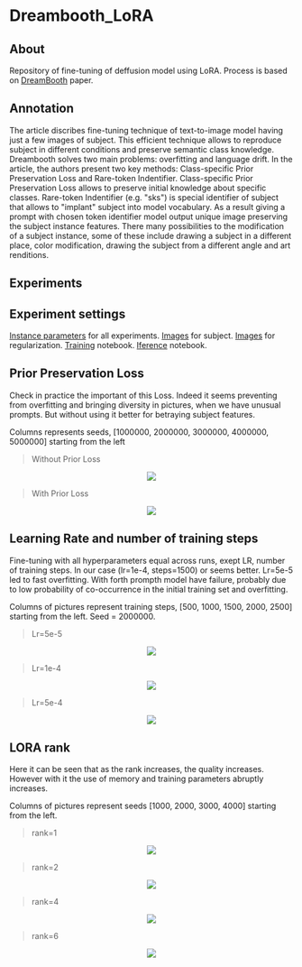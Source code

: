 # Dreambooth_LoRA
## About
Repository of fine-tuning of deffusion model using LoRA. Process is based on [DreamBooth](https://arxiv.org/abs/2208.12242) paper.
## Annotation
The article discribes fine-tuning technique of text-to-image model having just a few images of subject. This efficient technique allows to reproduce subject in different conditions and preserve semantic class knowledge.
Dreambooth solves two main problems: overfitting and language drift. In the article, the authors present two key methods: Class-specific Prior Preservation Loss and Rare-token Indentifier. Class-specific Prior Preservation Loss allows to preserve initial knowledge about specific classes. Rare-token Indentifier (e.g. "sks") is special identifier of subject that allows to "implant" subject into model vocabulary. 
As a result giving a prompt with chosen token identifier model output unique image preserving the subject instance features. There many possibilities to the modification of a subject instance, some of these include drawing a subject in a different place, color modification, drawing the subject from a different angle and art renditions.


## Experiments
## Experiment settings 
[Instance parameters](https://github.com/amansyayf/Dreambooth_LoRA/blob/main/contents/args.json) for all experiments. [Images](https://drive.google.com/drive/folders/1pYxUPXJnd-HPvvYS2ivD6UYzuBuoeHDZ?usp=sharing) for subject. [Images](https://drive.google.com/drive/folders/1G_FZ7_f09dx-m0auFNULcBi3uEqkcEAp?usp=sharing) for regularization. [Training](https://github.com/amansyayf/Dreambooth_LoRA/blob/main/training.ipynb) notebook. [Iference](https://github.com/amansyayf/Dreambooth_LoRA/blob/main/inference.ipynb) notebook.
## Prior Preservation Loss 
Check in practice the important of this Loss. Indeed it seems preventing from overfitting and bringing diversity in pictures, when we have unusual prompts. But without using it better for betraying subject features. 

Columns represents seeds, [1000000, 2000000, 3000000, 4000000, 5000000] starting from the left

> Without Prior Loss
<!-- #region -->
<p align="center">
<img  src="contents/without_pLoss.jpg">
</p>
<!-- #endregion -->

> With Prior Loss
<!-- #region -->
<p align="center">
<img  src="contents/base.jpg">
</p>
<!-- #endregion -->

## Learning Rate and number of training steps
Fine-tuning with all hyperparameters equal across runs, exept LR, number of training steps.  In our case (lr=1e-4, steps=1500) or  seems better. Lr=5e-5 led to fast overfitting. With forth prompth model have failure, probably due to low probability of co-occurrence in the initial training set and overfitting. 

Columns of pictures represent training steps, [500, 1000, 1500, 2000, 2500] starting from the left. Seed = 2000000.

> Lr=5e-5
<!-- #region -->
<p align="center">
<img  src="contents/5e-5.jpg">
</p>
<!-- #endregion -->

> Lr=1e-4
<!-- #region -->
<p align="center">
<img  src="contents/1e-4 (1).jpg">
</p>
<!-- #endregion -->

> Lr=5e-4
<!-- #region -->
<p align="center">
<img  src="contents/5e-4 (1).jpg">
</p>
<!-- #endregion -->

## LORA rank
Here it can be seen that as the rank increases, the quality increases. However with it the use of memory and training parameters abruptly increases.
 
Columns of pictures represent seeds [1000, 2000, 3000, 4000] starting from the left.

> rank=1
<!-- #region -->
<p align="center">
<img  src="contents/1.jpg">
</p>
<!-- #endregion -->

> rank=2
<!-- #region -->
<p align="center">
<img  src="contents/2.jpg">
</p>
<!-- #endregion -->

> rank=4
<!-- #region -->
<p align="center">
<img  src="contents/4.jpg">
</p>
<!-- #endregion -->

> rank=6
<!-- #region -->
<p align="center">
<img  src="contents/6.jpg">
</p>
<!-- #endregion -->

